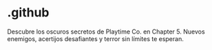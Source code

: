 # .github
Descubre los oscuros secretos de Playtime Co. en Chapter 5. Nuevos enemigos, acertijos desafiantes y terror sin límites te esperan.
